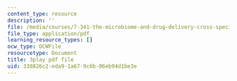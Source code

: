 ```yaml
---
content_type: resource
description: ''
file: /media/courses/7-341-the-microbiome-and-drug-delivery-cross-species-communication-in-health-and-disease-spring-2018/338826c2eda91a679c6b06eb94d1be3e_blD8f7MOhFQ.pdf
file_type: application/pdf
learning_resource_types: []
ocw_type: OCWFile
resourcetype: Document
title: 3play pdf file
uid: 338826c2-eda9-1a67-9c6b-06eb94d1be3e
---
```

